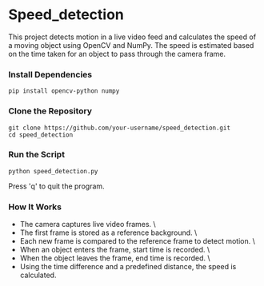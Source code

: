 # Speed_detection

This project detects motion in a live video feed and calculates the speed of a moving object using OpenCV and NumPy. The speed is estimated based on the time taken for an object to pass through the camera frame.

### Install Dependencies

```
pip install opencv-python numpy
```

### Clone the Repository
```
git clone https://github.com/your-username/speed_detection.git 
cd speed_detection
```
### Run the Script
```
python speed_detection.py 
```
Press 'q' to quit the program.

### How It Works

* The camera captures live video frames. \
* The first frame is stored as a reference background. \
* Each new frame is compared to the reference frame to detect motion. \
* When an object enters the frame, start time is recorded. \
* When the object leaves the frame, end time is recorded. \
* Using the time difference and a predefined distance, the speed is calculated. 

